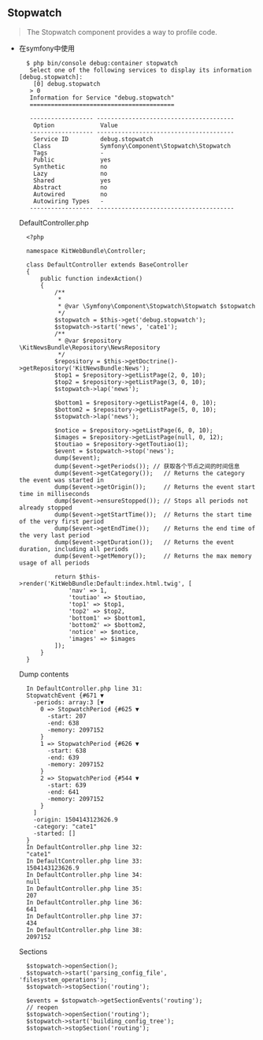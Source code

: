 ##  Stopwatch
> The Stopwatch component provides a way to profile code.

- 在symfony中使用

		$ php bin/console debug:container stopwatch
		 Select one of the following services to display its information [debug.stopwatch]:
		  [0] debug.stopwatch
		 > 0
		 Information for Service "debug.stopwatch"
		 =========================================
		
		 ------------------ ---------------------------------------
		  Option             Value
		 ------------------ ---------------------------------------
		  Service ID         debug.stopwatch
		  Class              Symfony\Component\Stopwatch\Stopwatch
		  Tags               -
		  Public             yes
		  Synthetic          no
		  Lazy               no
		  Shared             yes
		  Abstract           no
		  Autowired          no
		  Autowiring Types   -
		 ------------------ ---------------------------------------
	DefaultController.php

		<?php

		namespace KitWebBundle\Controller;
		
		class DefaultController extends BaseController
		{
		    public function indexAction()
		    {
		        /**
		         * 
		         * @var \Symfony\Component\Stopwatch\Stopwatch $stopwatch
		         */
		        $stopwatch = $this->get('debug.stopwatch');
		        $stopwatch->start('news', 'cate1');
		        /**
		         * @var $repository \KitNewsBundle\Repository\NewsRepository
		         */
		        $repository = $this->getDoctrine()->getRepository('KitNewsBundle:News');
		        $top1 = $repository->getListPage(2, 0, 10);
		        $top2 = $repository->getListPage(3, 0, 10);
		        $stopwatch->lap('news');
		        
		        $bottom1 = $repository->getListPage(4, 0, 10);
		        $bottom2 = $repository->getListPage(5, 0, 10);
		        $stopwatch->lap('news');
		        
		        $notice = $repository->getListPage(6, 0, 10);
		        $images = $repository->getListPage(null, 0, 12);
		        $toutiao = $repository->getToutiao(1);
		        $event = $stopwatch->stop('news');
		        dump($event);
				dump($event->getPeriods()); // 获取各个节点之间的时间信息
		        dump($event->getCategory());   // Returns the category the event was started in
		        dump($event->getOrigin());     // Returns the event start time in milliseconds
		        dump($event->ensureStopped()); // Stops all periods not already stopped
		        dump($event->getStartTime());  // Returns the start time of the very first period
		        dump($event->getEndTime());    // Returns the end time of the very last period
		        dump($event->getDuration());   // Returns the event duration, including all periods
		        dump($event->getMemory());     // Returns the max memory usage of all periods
		        
		        return $this->render('KitWebBundle:Default:index.html.twig', [
		            'nav' => 1,
		            'toutiao' => $toutiao,
		            'top1' => $top1,
		            'top2' => $top2,
		            'bottom1' => $bottom1,
		            'bottom2' => $bottom2,
		            'notice' => $notice,
		            'images' => $images
		        ]);
		    }
		}
	Dump contents

		In DefaultController.php line 31:
		StopwatchEvent {#671 ▼
		  -periods: array:3 [▼
		    0 => StopwatchPeriod {#625 ▼
		      -start: 207
		      -end: 638
		      -memory: 2097152
		    }
		    1 => StopwatchPeriod {#626 ▼
		      -start: 638
		      -end: 639
		      -memory: 2097152
		    }
		    2 => StopwatchPeriod {#544 ▼
		      -start: 639
		      -end: 641
		      -memory: 2097152
		    }
		  ]
		  -origin: 1504143123626.9
		  -category: "cate1"
		  -started: []
		}
		In DefaultController.php line 32:
		"cate1"
		In DefaultController.php line 33:
		1504143123626.9
		In DefaultController.php line 34:
		null
		In DefaultController.php line 35:
		207
		In DefaultController.php line 36:
		641
		In DefaultController.php line 37:
		434
		In DefaultController.php line 38:
		2097152
	Sections

		$stopwatch->openSection();
		$stopwatch->start('parsing_config_file', 'filesystem_operations');
		$stopwatch->stopSection('routing');
		
		$events = $stopwatch->getSectionEvents('routing');
		// reopen
		$stopwatch->openSection('routing');
		$stopwatch->start('building_config_tree');
		$stopwatch->stopSection('routing');

